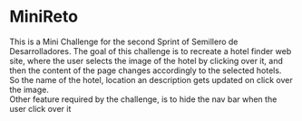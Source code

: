 # MiniReto

This is a Mini Challenge for the second Sprint of Semillero de Desarrolladores.
The goal of this challenge is to recreate a hotel finder web site, where the user
selects the image of the hotel by clicking over it, and then the content of the
page changes accordingly to the selected hotels.
<br>
So the name of the hotel, location an description gets updated on click over
the image.
<br>
Other feature required by the challenge, is to hide the nav bar when the user 
click over it
